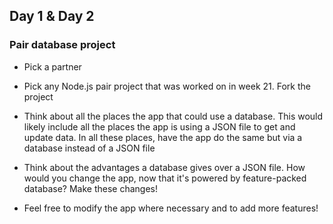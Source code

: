 ## Day 1 & Day 2


### Pair database project

- Pick a partner

- Pick any Node.js pair project that was worked on in week 21. Fork the project

- Think about all the places the app that could use a database. This would likely include all the places the app is using a JSON file to get and update data. In all these places, have the app do the same but via a database instead of a JSON file

- Think about the advantages a database gives over a JSON file. How would you change the app, now that it's powered by feature-packed database? Make these changes!

- Feel free to modify the app where necessary and to add more features!
